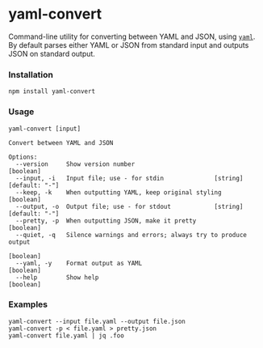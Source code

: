 # yaml-convert

Command-line utility for converting between YAML and JSON, using
[`yaml`](https://eemeli.org/yaml/). By default parses either YAML or JSON from
standard input and outputs JSON on standard output.

### Installation

```
npm install yaml-convert
```

### Usage

```
yaml-convert [input]

Convert between YAML and JSON

Options:
  --version     Show version number                                    [boolean]
  --input, -i   Input file; use - for stdin              [string] [default: "-"]
  --keep, -k    When outputting YAML, keep original styling            [boolean]
  --output, -o  Output file; use - for stdout            [string] [default: "-"]
  --pretty, -p  When outputting JSON, make it pretty                   [boolean]
  --quiet, -q   Silence warnings and errors; always try to produce output
                                                                       [boolean]
  --yaml, -y    Format output as YAML                                  [boolean]
  --help        Show help                                              [boolean]
```

### Examples

```
yaml-convert --input file.yaml --output file.json
yaml-convert -p < file.yaml > pretty.json
yaml-convert file.yaml | jq .foo
```
